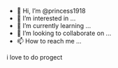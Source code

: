 - 👋 Hi, I’m @princess1918
- 👀 I’m interested in ...
- 🌱 I’m currently learning ...
- 💞️ I’m looking to collaborate on ...
- 📫 How to reach me ...

<!---
princess1918/princess1918 is a ✨ special ✨ repository because its `README.md` (this file) appears on your GitHub profile.
You can click the Preview link to take a look at your changes.
i am friendly--->
i love to do progect 
